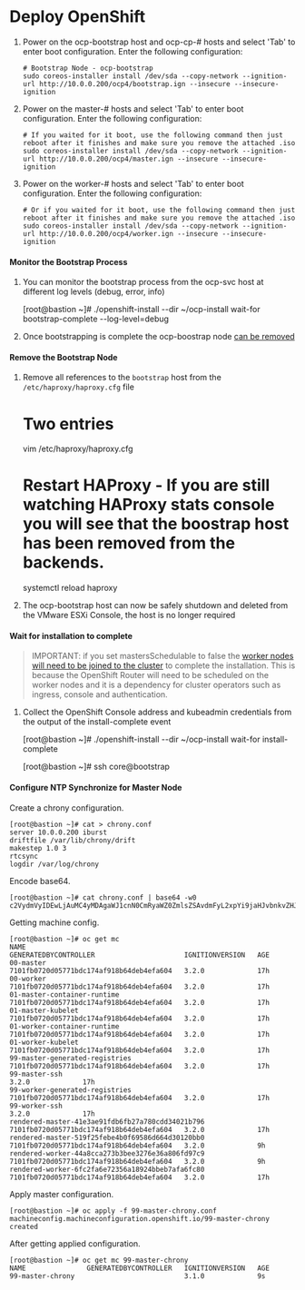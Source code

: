 
# Deploy OpenShift

1. Power on the ocp-bootstrap host and ocp-cp-\# hosts and select 'Tab' to enter boot configuration. Enter the following configuration:

       # Bootstrap Node - ocp-bootstrap
       sudo coreos-installer install /dev/sda --copy-network --ignition-url http://10.0.0.200/ocp4/bootstrap.ign --insecure --insecure-ignition 
       
1. Power on the master-\# hosts and select 'Tab' to enter boot configuration. Enter the following configuration:
  
       # If you waited for it boot, use the following command then just reboot after it finishes and make sure you remove the attached .iso
       sudo coreos-installer install /dev/sda --copy-network --ignition-url http://10.0.0.200/ocp4/master.ign --insecure --insecure-ignition 
     
1. Power on the worker-\# hosts and select 'Tab' to enter boot configuration. Enter the following configuration:

       # Or if you waited for it boot, use the following command then just reboot after it finishes and make sure you remove the attached .iso
       sudo coreos-installer install /dev/sda --copy-network --ignition-url http://10.0.0.200/ocp4/worker.ign --insecure --insecure-ignition
  

#### Monitor the Bootstrap Process

1. You can monitor the bootstrap process from the ocp-svc host at different log levels (debug, error, info)

    [root@bastion ~]# ./openshift-install --dir ~/ocp-install wait-for bootstrap-complete --log-level=debug
    

1. Once bootstrapping is complete the ocp-boostrap node [can be removed](#remove-the-bootstrap-node)

#### Remove the Bootstrap Node

1. Remove all references to the `bootstrap` host from the `/etc/haproxy/haproxy.cfg` file

    # Two entries
    vim /etc/haproxy/haproxy.cfg
    # Restart HAProxy - If you are still watching HAProxy stats console you will see that the boostrap host has been removed from the backends.
    systemctl reload haproxy

1. The ocp-bootstrap host can now be safely shutdown and deleted from the VMware ESXi Console, the host is no longer required

#### Wait for installation to complete

> IMPORTANT: if you set mastersSchedulable to false the [worker nodes will need to be joined to the cluster](#join-worker-nodes) to complete the installation. This is because the OpenShift Router will need to be scheduled on the worker nodes and it is a dependency for cluster operators such as ingress, console and authentication.

1. Collect the OpenShift Console address and kubeadmin credentials from the output of the install-complete event

    [root@bastion ~]# ./openshift-install --dir ~/ocp-install wait-for install-complete

    [root@bastion ~]# ssh core@bootstrap
    

#### Configure NTP Synchronize for Master Node

Create a chrony configuration. 

    [root@bastion ~]# cat > chrony.conf
    server 10.0.0.200 iburst
    driftfile /var/lib/chrony/drift
    makestep 1.0 3
    rtcsync
    logdir /var/log/chrony

Encode base64.

    [root@bastion ~]# cat chrony.conf | base64 -w0
    c2VydmVyIDEwLjAuMC4yMDAgaWJ1cnN0CmRyaWZ0ZmlsZSAvdmFyL2xpYi9jaHJvbnkvZHJpZnQKbWFrZXN0ZXAgMS4wIDMKcnRjc3luYwpsb2dkaXIgL3Zhci9sb2cvY2hyb255Cg==

Getting machine config. 

    [root@bastion ~]# oc get mc 
    NAME                                               GENERATEDBYCONTROLLER                      IGNITIONVERSION   AGE
    00-master                                          7101fb0720d05771bdc174af918b64deb4efa604   3.2.0             17h
    00-worker                                          7101fb0720d05771bdc174af918b64deb4efa604   3.2.0             17h
    01-master-container-runtime                        7101fb0720d05771bdc174af918b64deb4efa604   3.2.0             17h
    01-master-kubelet                                  7101fb0720d05771bdc174af918b64deb4efa604   3.2.0             17h
    01-worker-container-runtime                        7101fb0720d05771bdc174af918b64deb4efa604   3.2.0             17h
    01-worker-kubelet                                  7101fb0720d05771bdc174af918b64deb4efa604   3.2.0             17h
    99-master-generated-registries                     7101fb0720d05771bdc174af918b64deb4efa604   3.2.0             17h
    99-master-ssh                                                                                 3.2.0             17h
    99-worker-generated-registries                     7101fb0720d05771bdc174af918b64deb4efa604   3.2.0             17h
    99-worker-ssh                                                                                 3.2.0             17h
    rendered-master-41e3ae91fdb6fb27a780cdd34021b796   7101fb0720d05771bdc174af918b64deb4efa604   3.2.0             17h
    rendered-master-519f25febe4b0f69586d664d30120bb0   7101fb0720d05771bdc174af918b64deb4efa604   3.2.0             9h
    rendered-worker-44a8cca273b3bee3276e36a806fd97c9   7101fb0720d05771bdc174af918b64deb4efa604   3.2.0             9h
    rendered-worker-6fc2fa6e72356a18924bbeb7afa6fc80   7101fb0720d05771bdc174af918b64deb4efa604   3.2.0             17h

Apply master configuration. 

    [root@bastion ~]# oc apply -f 99-master-chrony.conf 
    machineconfig.machineconfiguration.openshift.io/99-master-chrony created

After getting applied configuration. 

    [root@bastion ~]# oc get mc 99-master-chrony
    NAME               GENERATEDBYCONTROLLER   IGNITIONVERSION   AGE
    99-master-chrony                           3.1.0             9s

